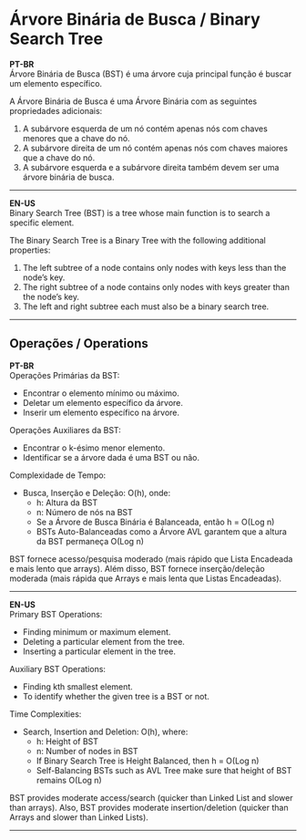 # Árvore Binária de Busca / Binary Search Tree 
**PT-BR**  
Árvore Binária de Busca (BST) é uma árvore cuja principal função é buscar um elemento específico.

A Árvore Binária de Busca é uma Árvore Binária com as seguintes propriedades adicionais:
1. A subárvore esquerda de um nó contém apenas nós com chaves menores que a chave do nó.
2. A subárvore direita de um nó contém apenas nós com chaves maiores que a chave do nó.
3. A subárvore esquerda e a subárvore direita também devem ser uma árvore binária de busca.

***

**EN-US**  
Binary Search Tree (BST) is a tree whose main function is to search a specific element.

The Binary Search Tree is a Binary Tree with the following additional properties: 
1. The left subtree of a node contains only nodes with keys less than the node’s key. 
2. The right subtree of a node contains only nodes with keys greater than the node’s key. 
3. The left and right subtree each must also be a binary search tree.

***
## Operações / Operations
**PT-BR**  
Operações Primárias da BST:

- Encontrar o elemento mínimo ou máximo.
- Deletar um elemento específico da árvore.
- Inserir um elemento específico na árvore.

Operações Auxiliares da BST:

- Encontrar o k-ésimo menor elemento.
- Identificar se a árvore dada é uma BST ou não.

Complexidade de Tempo:
- Busca, Inserção e Deleção: O(h), onde:
    - h: Altura da BST
    - n: Número de nós na BST
    - Se a Árvore de Busca Binária é Balanceada, então h = O(Log n)
    - BSTs Auto-Balanceadas como a Árvore AVL garantem que a altura da BST permaneça O(Log n)

BST fornece acesso/pesquisa moderado (mais rápido que Lista Encadeada e mais lento que arrays). Além disso, BST fornece inserção/deleção moderada (mais rápida que Arrays e mais lenta que Listas Encadeadas).


***

**EN-US**  
Primary BST Operations:

- Finding minimum or maximum element.
- Deleting a particular element from the tree.
- Inserting a particular element in the tree.

Auxiliary BST Operations:

- Finding kth smallest element.
- To identify whether the given tree is a BST or not.

Time Complexities: 
- Search, Insertion and Deletion: O(h), where:
    - h: Height of BST
    - n: Number of nodes in BST
    - If Binary Search Tree is Height Balanced, then h = O(Log n)
    - Self-Balancing BSTs such as AVL Tree make sure that height of BST remains O(Log n)

BST provides moderate access/search (quicker than Linked List and slower than arrays). Also, BST provides moderate insertion/deletion (quicker than Arrays and slower than Linked Lists). 



***